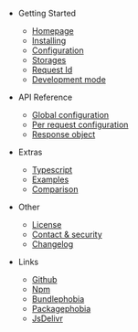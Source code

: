 - Getting Started

  - [Homepage](/ 'Homepage')
  - [Installing](pages/installing.md 'Installing')
  - [Configuration](pages/configuration.md 'Configuration')
  - [Storages](pages/storages.md 'Custom storages')
  - [Request Id](pages/request-id.md 'Request Id')
  - [Development mode](pages/development-mode.md 'Development mode')

- API Reference

  - [Global configuration](pages/global-configuration.md 'Global configuration')
  - [Per request configuration](pages/per-request-configuration.md 'Per request configuration')
  - [Response object](pages/response-object.md 'Response object')

- Extras

  - [Typescript](pages/typescript.md 'Typescript support')
  - [Examples](pages/examples.md 'Examples')
  - [Comparison](pages/comparison.md 'Comparison')

- Other

  - [License](pages/license.md 'License')
  - [Contact & security](pages/contact.md 'Contact & security')
  - [Changelog](pages/changelog.md 'Changelog')

- Links

  - [Github](https://github.com/arthurfiorette/axios-cache-interceptor)
  - [Npm](https://npmjs.com/package/axios-cache-interceptor)
  - [Bundlephobia](https://bundlephobia.com/package/axios-cache-interceptor)
  - [Packagephobia](https://packagephobia.com/result?p=axios-cache-interceptor)
  - [JsDelivr](https//jsdelivr.com/package/npm/axios-cache-interceptor)
